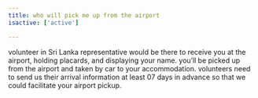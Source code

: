 ```yaml
---
title: who will pick me up from the airport
isactive: ['active']

---
```

volunteer in Sri Lanka representative would be there to receive you at the airport, holding placards, and displaying your name. you’ll be picked up from the airport and taken by car to your accommodation. volunteers need to send us their arrival information at least 07 days in advance so that we could facilitate your airport pickup.
